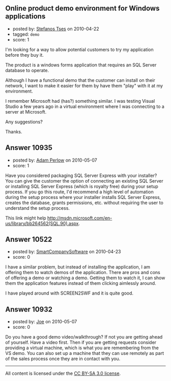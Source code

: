 ## Online product demo environment for Windows applications

- posted by: [Stefanos Tses](https://stackexchange.com/users/-1/3178-stefanos-tses) on 2010-04-22
- tagged: `demo`
- score: 1

I'm looking for a way to allow potential customers to try my application before they buy it.

The product is a windows forms application that requires an SQL Server database to operate.

Although I have a functional demo that the customer can install on their network, I want to make it easier for them by have them "play" with it at my environment.

I remember Microsoft had (has?) something similar. I was testing Visual Studio a few years ago in  a virtual environment where I was connecting to a server at Microsoft.

Any suggestions?

Thanks. 



## Answer 10935

- posted by: [Adam Perlow](https://stackexchange.com/users/-1/2612-adam-perlow) on 2010-05-07
- score: 1

Have you considered packaging SQL Server Express with your installer? You can give the customer the option of connecting an existing SQL Server or installing SQL Server Express (which is royalty free) during your setup process. If you go this route, I'd recommend a high level of automation during the setup process where your installer installs SQL Server Express, creates the database, grants permissions, etc. without requiring the user to understand the setup process.

This link might help http://msdn.microsoft.com/en-us/library/bb264562(SQL.90).aspx. 


## Answer 10522

- posted by: [SmartCompanySoftware](https://stackexchange.com/users/-1/1629-smartcompanysoftware) on 2010-04-23
- score: 0

I have a similar problem, but instead of installing the application, I am offering them to watch demos of the application. There are pros and cons of offering a demo or watching a demo. Getting them to watch it, I can show them the application features instead of them clicking aimlessly around.

I have played around with SCREEN2SWF and it is quite good.


## Answer 10932

- posted by: [Joe](https://stackexchange.com/users/-1/3307-joe) on 2010-05-07
- score: 0

Do you have a good demo video/walkthrough? If not you are getting ahead of yourself.  Have a video first.  Then if you are getting requests consider providing a virtual machine, which is what you are remembering from the VS demo.  You can also set up a machine that they can use remotely as part of the sales process once they are in contact with you.



---

All content is licensed under the [CC BY-SA 3.0 license](https://creativecommons.org/licenses/by-sa/3.0/).
